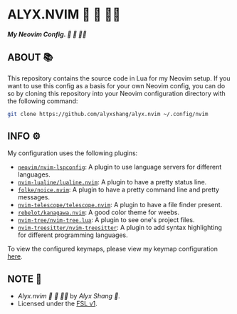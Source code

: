 # ALYX.NVIM :dragon_face: :black_heart: :woman_technologist:

***My Neovim Config. :dragon_face: :black_heart: :woman_technologist:***

## ABOUT :books:

This repository contains the source code in Lua for my Neovim setup.
If you want to use this config as a basis for your own Neovim config,
you can do so by cloning this repository into your Neovim configuration
directory with the following command:

```bash
git clone https://github.com/alyxshang/alyx.nvim ~/.config/nvim
```

## INFO :gear:

My configuration uses the following plugins:

- [`neovim/nvim-lspconfig`](https://github.com/neovim/nvim-lspconfig): A
  plugin to use language servers for different languages.
- [`nvim-lualine/lualine.nvim`](https://github.com/nvim-lualine/lualine.nvim): A plugin to have a pretty status line.
- [`folke/noice.nvim`](https://github.com/folke/noice.nvim): A plugin to
  have a pretty command line and pretty messages.
- [`nvim-telescope/telescope.nvim`](https://github.com/nvim-telescope/telescope.nvim): A plugin to have a file finder
  present.
- [`rebelot/kanagawa.nvim`](https://github.com/rebelot/kanagawa.nvim):
  A good color theme for weebs.
- [`nvim-tree/nvim-tree.lua`](https://github.com/nvim-tree/nvim-tree.lua): A plugin to see one's project files.
- [`nvim-treesitter/nvim-treesitter`](https://github.com/nvim-treesitter/nvim-treesitter): A plugin to add syntax highlighting for different programming languages.

To view the configured keymaps, please view my keymap configuration
[here](lua/config/keymaps.lua).

## NOTE :scroll:

- *Alyx.nvim :dragon_face: :black_heart: :woman_technologist:* by *Alyx Shang :black_heart:*.
- Licensed under the [FSL v1](https://github.com/alyxshang/fair-software-license).
